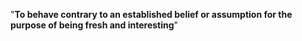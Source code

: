 "**To behave contrary to an established belief or assumption for the purpose of being fresh and interesting**"